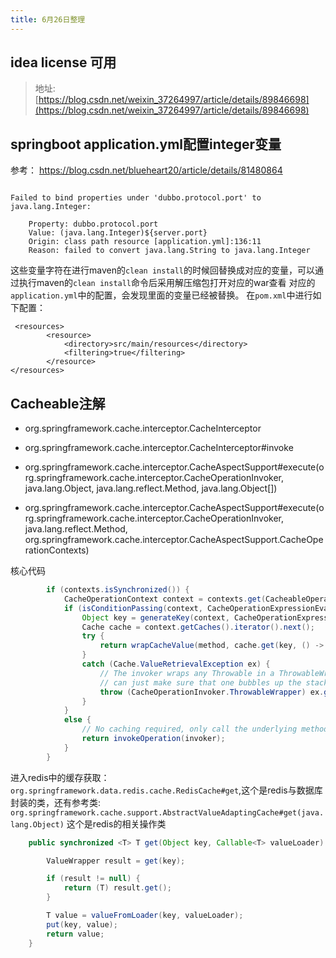 ```yaml
---
title: 6月26日整理
---
```


## idea license 可用

> 地址: [https://blog.csdn.net/weixin_37264997/article/details/89846698](https://blog.csdn.net/weixin_37264997/article/details/89846698)


## springboot application.yml配置integer变量

参考： https://blog.csdn.net/blueheart20/article/details/81480864

```

Failed to bind properties under 'dubbo.protocol.port' to java.lang.Integer:

    Property: dubbo.protocol.port
    Value: (java.lang.Integer)${server.port}
    Origin: class path resource [application.yml]:136:11
    Reason: failed to convert java.lang.String to java.lang.Integer

```
这些变量字符在进行maven的`clean install`的时候回替换成对应的变量，可以通过执行maven的`clean install`命令后采用解压缩包打开对应的war查看
对应的`application.yml`中的配置，会发现里面的变量已经被替换。 在`pom.xml`中进行如下配置：
```
 <resources>
        <resource>
            <directory>src/main/resources</directory>
            <filtering>true</filtering>
        </resource>
</resources>
```

## Cacheable注解

- org.springframework.cache.interceptor.CacheInterceptor
- org.springframework.cache.interceptor.CacheInterceptor#invoke
- org.springframework.cache.interceptor.CacheAspectSupport#execute(org.springframework.cache.interceptor.CacheOperationInvoker, java.lang.Object, java.lang.reflect.Method, java.lang.Object[])

- org.springframework.cache.interceptor.CacheAspectSupport#execute(org.springframework.cache.interceptor.CacheOperationInvoker, java.lang.reflect.Method, org.springframework.cache.interceptor.CacheAspectSupport.CacheOperationContexts)


核心代码
```java
        if (contexts.isSynchronized()) {
			CacheOperationContext context = contexts.get(CacheableOperation.class).iterator().next();
			if (isConditionPassing(context, CacheOperationExpressionEvaluator.NO_RESULT)) {
				Object key = generateKey(context, CacheOperationExpressionEvaluator.NO_RESULT);
				Cache cache = context.getCaches().iterator().next();
				try {
					return wrapCacheValue(method, cache.get(key, () -> unwrapReturnValue(invokeOperation(invoker))));
				}
				catch (Cache.ValueRetrievalException ex) {
					// The invoker wraps any Throwable in a ThrowableWrapper instance so we
					// can just make sure that one bubbles up the stack.
					throw (CacheOperationInvoker.ThrowableWrapper) ex.getCause();
				}
			}
			else {
				// No caching required, only call the underlying method
				return invokeOperation(invoker);
			}
		}

```

进入redis中的缓存获取：`org.springframework.data.redis.cache.RedisCache#get`,这个是redis与数据库封装的类，还有参考类: `org.springframework.cache.support.AbstractValueAdaptingCache#get(java.lang.Object)` 这个是redis的相关操作类
```java
    public synchronized <T> T get(Object key, Callable<T> valueLoader) {

		ValueWrapper result = get(key);

		if (result != null) {
			return (T) result.get();
		}

		T value = valueFromLoader(key, valueLoader);
		put(key, value);
		return value;
	}

```


